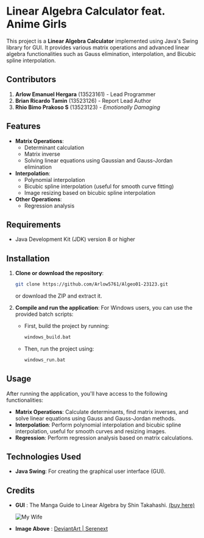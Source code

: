 
# Linear Algebra Calculator feat. Anime Girls

This project is a **Linear Algebra Calculator** implemented using Java's Swing library for GUI. It provides various matrix operations and advanced linear algebra functionalities such as Gauss elimination, interpolation, and Bicubic spline interpolation.

## Contributors
1. **Arlow Emanuel Hergara** (13523161) - Lead Programmer
2. **Brian Ricardo Tamin**   (13523126) - Report Lead Author
3. **Rhio Bimo Prakoso S**   (13523123) - _Emotionally Damaging_

## Features

- **Matrix Operations**:
    - Determinant calculation
    - Matrix inverse
    - Solving linear equations using Gaussian and Gauss-Jordan elimination
- **Interpolation**:
    - Polynomial interpolation
    - Bicubic spline interpolation (useful for smooth curve fitting)
    - Image resizing based on bicubic spline interpolation
- **Other Operations**:
    - Regression analysis

## Requirements

- Java Development Kit (JDK) version 8 or higher

## Installation

1. **Clone or download the repository**:

    ```bash
    git clone https://github.com/Arlow5761/Algeo01-23123.git
    ```

    or download the ZIP and extract it.

2. **Compile and run the application**:
    For Windows users, you can use the provided batch scripts:
    - First, build the project by running:

        ```bash
        windows_build.bat
        ```

    - Then, run the project using:

        ```bash
        windows_run.bat
        ```

## Usage

After running the application, you'll have access to the following functionalities:

- **Matrix Operations**: Calculate determinants, find matrix inverses, and solve linear equations using Gauss and Gauss-Jordan methods.
- **Interpolation**: Perform polynomial interpolation and bicubic spline interpolation, useful for smooth curves and resizing images.
- **Regression**: Perform regression analysis based on matrix calculations.

## Technologies Used

- **Java Swing**: For creating the graphical user interface (GUI).

## Credits

- **GUI** : The Manga Guide to Linear Algebra by Shin Takahashi. [(buy here)](https://www.deviantart.com/serenext/art/FURINA-Genshin-Impact-Render-992975495)

  ![My Wife](https://images-wixmp-ed30a86b8c4ca887773594c2.wixmp.com/f/880ec08f-af7c-4f1e-a912-afbc13de787d/dgf6wsn-d8a8fb1f-a4a2-4156-9969-4bce19c015e2.png/v1/fill/w_935,h_854/furina___genshin_impact_render_by_serenext_dgf6wsn-pre.png?token=eyJ0eXAiOiJKV1QiLCJhbGciOiJIUzI1NiJ9.eyJzdWIiOiJ1cm46YXBwOjdlMGQxODg5ODIyNjQzNzNhNWYwZDQxNWVhMGQyNmUwIiwiaXNzIjoidXJuOmFwcDo3ZTBkMTg4OTgyMjY0MzczYTVmMGQ0MTVlYTBkMjZlMCIsIm9iaiI6W1t7ImhlaWdodCI6Ijw9MTE2OSIsInBhdGgiOiJcL2ZcLzg4MGVjMDhmLWFmN2MtNGYxZS1hOTEyLWFmYmMxM2RlNzg3ZFwvZGdmNndzbi1kOGE4ZmIxZi1hNGEyLTQxNTYtOTk2OS00YmNlMTljMDE1ZTIucG5nIiwid2lkdGgiOiI8PTEyODAifV1dLCJhdWQiOlsidXJuOnNlcnZpY2U6aW1hZ2Uub3BlcmF0aW9ucyJdfQ.SmXQHSnh8ILH6QDKnF3_qlIRMxwftF0ooLEGrVg2tUg)

- **Image Above** : [DeviantArt | Serenext](https://www.deviantart.com/serenext/art/FURINA-Genshin-Impact-Render-992975495)
